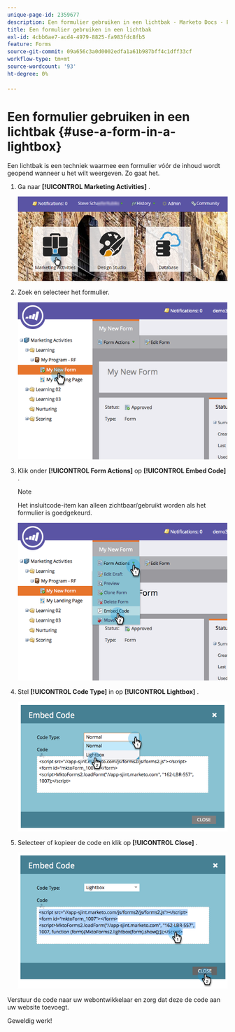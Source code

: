 ```yaml
---
unique-page-id: 2359677
description: Een formulier gebruiken in een lichtbak - Marketo Docs - Productdocumentatie
title: Een formulier gebruiken in een lichtbak
exl-id: 4cbb6ae7-acd4-4979-8825-fa983fdc8fb5
feature: Forms
source-git-commit: 09a656c3a0d0002edfa1a61b987bff4c1dff33cf
workflow-type: tm+mt
source-wordcount: '93'
ht-degree: 0%

---
```


# Een formulier gebruiken in een lichtbak {#use-a-form-in-a-lightbox}

Een lichtbak is een techniek waarmee een formulier vóór de inhoud wordt geopend wanneer u het wilt weergeven. Zo gaat het.

1. Ga naar **[!UICONTROL Marketing Activities]** .

   ![](assets/login-marketing-activities-8.png)

1. Zoek en selecteer het formulier.

   ![](assets/image2014-9-15-14-3a32-3a15.png)

1. Klik onder **[!UICONTROL Form Actions]** op **[!UICONTROL Embed Code]** .

   >[!NOTE]
   >
   >Het insluitcode-item kan alleen zichtbaar/gebruikt worden als het formulier is goedgekeurd.

   ![](assets/image2014-9-15-14-3a32-3a24.png)

1. Stel **[!UICONTROL Code Type]** in op **[!UICONTROL Lightbox]** .

   ![](assets/image2014-9-15-14-3a32-3a31.png)

1. Selecteer of kopieer de code en klik op **[!UICONTROL Close]** .

   ![](assets/image2014-9-15-14-3a32-3a39.png)

Verstuur de code naar uw webontwikkelaar en zorg dat deze de code aan uw website toevoegt.

Geweldig werk!
